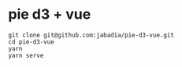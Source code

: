 # pie d3 + vue

```
git clone git@github.com:jabadia/pie-d3-vue.git
cd pie-d3-vue
yarn
yarn serve 
```
